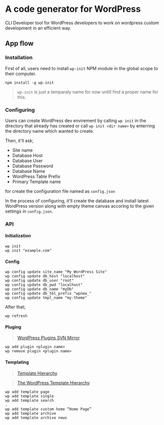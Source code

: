 # A code generator for WordPress

CLI Developer tool for WordPress developers to work on wordpress custom development in an efficient way.

## App flow

### Installation

First of all, users need to install `wp-init` NPM module in the global scope to their computer.

```
npm install -g wp-init
```

> `wp-init` is just a temparaly name for now untill find a proper name for this.

### Configuring

Users can create WordPress dev envirement by calling `wp init` in the directory that already has created or call `wp init <dir name>` by enterring the directory name which wanted to create.

Then, it'll ask;
* Site name
* Database Host
* Database User
* Database Password
* Database Name
* WordPress Table Prefix
* Primary Template name

for create the configuration file named as `config.json` 

In the process of configuring, it'll create the database and install latest WordPress version along with empty theme canvas accoring to the given settings in `config.json`.

### API

#### Initialization

```
wp init
wp init "example.com"
```

#### Config

```
wp config update site_name "My WordPress Site"
wp config update db_host "localhost"
wp config update db_user "root"
wp config update db_pwd "localhost"
wp config update db_name "myDb"
wp config update db_tbl_prefix "wpnew_"
wp config update tmpl_name "my-theme"
```

After that;

```
wp refresh
```

#### Pluging

> [WordPress Plugins SVN Mirror](https://github.com/wp-plugins)

```
wp add plugin <plugin name>
wp remove plugin <plugin name>
```

#### Templating

> [Template Hierarchy](https://developer.wordpress.org/themes/basics/template-hierarchy/)

> [The WordPress Template Hierarchy](https://wphierarchy.com/)

```
wp add template page
wp add template single
wp add template search
.
wp add template custom home “Home Page”
wp add template archive
wp add template archive news
```

